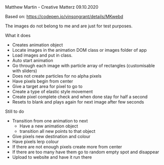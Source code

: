 Matthew Martin - Creative Matterz
09.10.2020

Based on:
https://codepen.io/vinsongrant/details/MKwebd

The images do not belong to me and are just for test purposes.

What it does
- Creates animation object
- Locate images in the animation DOM class or images folder of app
- Load images and put in class.
- Auto start animation
- Go through each image with particle array of rectangles (customisable with sliders)
- Does not create particles for no alpha pixels
- Have pixels begin from center
- Give a target area for pixel to go to
- Create a type of elastic style movement
- Create pixel complete check and when done stay for half a second
- Resets to blank and plays again for next image after few seconds

Still to do


- Transition from one animation to next
  - Have a new animation object
  - transition all new points to that object
- Give pixels new destination and colour
- Have pixels lerp colour
- If there are not enough pixels create more from center
- If there are too many have them go to random empty spot and disappear
- Upload to website and have it run there
